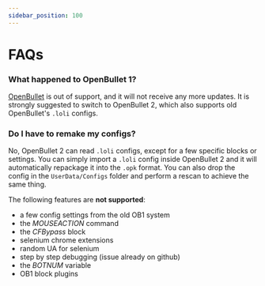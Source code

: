 ```yaml
---
sidebar_position: 100
---
```


# FAQs

### What happened to OpenBullet 1?
[OpenBullet](https://github.com/openbullet/openbullet) is out of support, and it will not receive any more updates. It is strongly suggested to switch to OpenBullet 2, which also supports old OpenBullet's `.loli` configs.

### Do I have to remake my configs?
No, OpenBullet 2 can read `.loli` configs, except for a few specific blocks or settings. You can simply import a `.loli` config inside OpenBullet 2 and it will automatically repackage it into the `.opk` format. You can also drop the config in the `UserData/Configs` folder and perform a rescan to achieve the same thing.

The following features are **not supported**:
- a few config settings from the old OB1 system
- the *MOUSEACTION* command
- the *CFBypass* block
- selenium chrome extensions
- random UA for selenium
- step by step debugging (issue already on github)
- the *BOTNUM* variable
- OB1 block plugins
